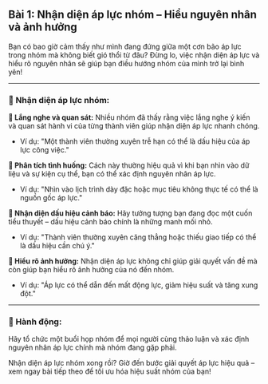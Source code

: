 ## Bài 1: Nhận diện áp lực nhóm – Hiểu nguyên nhân và ảnh hưởng

Bạn có bao giờ cảm thấy như mình đang đứng giữa một cơn bão áp lực trong nhóm mà không biết gió thổi từ đâu? Đừng lo, việc nhận diện áp lực và hiểu rõ nguyên nhân sẽ giúp bạn điều hướng nhóm của mình trở lại bình yên!

---

### 📌 Nhận diện áp lực nhóm:

**🔹 Lắng nghe và quan sát:**
Nhiều nhóm đã thấy rằng việc lắng nghe ý kiến và quan sát hành vi của từng thành viên giúp nhận diện áp lực nhanh chóng.

- Ví dụ: "Một thành viên thường xuyên trễ hạn có thể là dấu hiệu của áp lực công việc."

**🔹 Phân tích tình huống:**
Cách này thường hiệu quả vì khi bạn nhìn vào dữ liệu và sự kiện cụ thể, bạn có thể xác định nguyên nhân áp lực.

- Ví dụ: "Nhìn vào lịch trình dày đặc hoặc mục tiêu không thực tế có thể là nguồn gốc áp lực."

**🔹 Nhận diện dấu hiệu cảnh báo:**
Hãy tưởng tượng bạn đang đọc một cuốn tiểu thuyết – dấu hiệu cảnh báo chính là những manh mối nhỏ.

- Ví dụ: "Thành viên thường xuyên căng thẳng hoặc thiếu giao tiếp có thể là dấu hiệu cần chú ý."

**🔹 Hiểu rõ ảnh hưởng:**
Nhận diện áp lực không chỉ giúp giải quyết vấn đề mà còn giúp bạn hiểu rõ ảnh hưởng của nó đến nhóm.

- Ví dụ: "Áp lực có thể dẫn đến mất động lực, giảm hiệu suất và tăng xung đột."

---

### 🚀 Hành động:

Hãy tổ chức một buổi họp nhóm để mọi người cùng thảo luận và xác định nguyên nhân áp lực chính mà nhóm đang gặp phải.

Nhận diện áp lực nhóm xong rồi? Giờ đến bước giải quyết áp lực hiệu quả – xem ngay bài tiếp theo để tối ưu hóa hiệu suất nhóm của bạn!